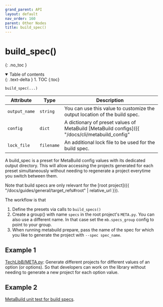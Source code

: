 ```yaml
---
grand_parent: API
layout: default
nav_order: 160
parent: Other Nodes
title: build_spec()
---
```


# build_spec()
{: .no_toc }


<details open markdown="block">
  <summary>
    Table of contents
  </summary>
  {: .text-delta }
1. TOC
{:toc}
</details>




```python
build_spec(...)
```

| Attribute | Type | Description |
|-----------|------|-------------|
| `output_name`| `string` | You can use this value to customize the output location of the build spec. |
| `config` | `dict` | A dictionary of preset values of MetaBuild [MetaBuild configs]({{ "/docs/cli/metabuild_config" | relative_url }}). |
| `lock_file` | `filename` | An additional lock file to be used for the build spec. |

A build_spec is a preset for MetaBuild config values with its dedicated output directory. This will allow accessing the projects generated for each preset simultaneously without needing to regenerate a project everytime you switch between them.

Note that build specs are only relevant for the [root project]({{ "/docs/guides/general/target_refs#root" | relative_url }}).

The workflow is that
1. Define the presets via calls to `build_specs()`
2. Create a group() with name `specs` in the root project's `META.py`. You can also use a different name. In that case set the `mb.specs_group` config to point to your group.
3. When running metabuild prepare, pass the name of the spec for which you like to generate the project with `--spec spec_name`.

## Example 1

[TechLibB/META.py](https://git.corp.adobe.com/meta-samples/flavor_and_option/blob/main/TechLibB/META.py): Generate different projects for different values of an option (or options). So that developers can work on the library without needing to generate a new project for each option value.

## Example 2

[MetaBuild unit test for build specs](https://git.corp.adobe.com/meta-build/meta-build/blob/0.1.510/tests/generator/__fixtures__/build_specs/META.py).